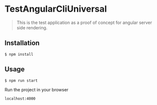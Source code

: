# TestAngularCliUniversal

> This is the test application as a proof of concept for angular server side rendering.

## Installation

```
$ npm install
```

## Usage

```
$ npm run start
```

Run the project in your browser

```
localhost:4000
```
